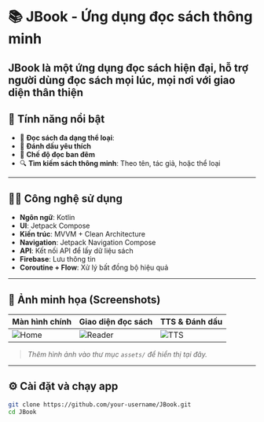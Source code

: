 # 📚 JBook - Ứng dụng đọc sách thông minh

JBook là một ứng dụng đọc sách hiện đại, hỗ trợ người dùng đọc sách mọi lúc, mọi nơi với giao diện thân thiện
---

## 🚀 Tính năng nổi bật

- 📖 **Đọc sách đa dạng thể loại**:
- 📑 **Đánh dấu yêu thích**
- 🌙 **Chế độ đọc ban đêm** 
- 🔍 **Tìm kiếm sách thông minh**: Theo tên, tác giả, hoặc thể loại
---

## 🧑‍💻 Công nghệ sử dụng

- **Ngôn ngữ**: Kotlin
- **UI**: Jetpack Compose
- **Kiến trúc**: MVVM + Clean Architecture
- **Navigation**: Jetpack Navigation Compose
- **API**: Kết nối API để lấy dữ liệu sách
- **Firebase**: Lưu thông tin 
- **Coroutine + Flow**: Xử lý bất đồng bộ hiệu quả

---

## 📱 Ảnh minh họa (Screenshots)

| Màn hình chính | Giao diện đọc sách | TTS & Đánh dấu |
|----------------|---------------------|----------------|
| ![Home](assets/home.png) | ![Reader](assets/reader.png) | ![TTS](assets/tts.png) |

> *Thêm hình ảnh vào thư mục `assets/` để hiển thị tại đây.*

---

## ⚙️ Cài đặt và chạy app

```bash
git clone https://github.com/your-username/JBook.git
cd JBook
